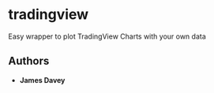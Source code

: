 # tradingview
 Easy wrapper to plot TradingView Charts with your own data

## Authors

* **James Davey** 
